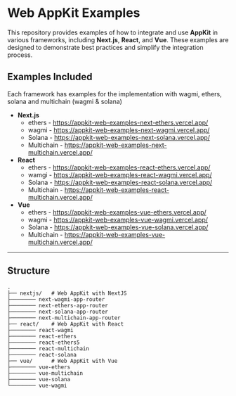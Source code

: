 # Web AppKit Examples

This repository provides examples of how to integrate and use **AppKit** in various frameworks, including **Next.js**, **React**, and **Vue**. These examples are designed to demonstrate best practices and simplify the integration process.

## Examples Included

Each framework has examples for the implementation with wagmi, ethers, solana and multichain (wagmi & solana)

- **Next.js**
  - ethers - https://appkit-web-examples-next-ethers.vercel.app/
  - wagmi - https://appkit-web-examples-next-wagmi.vercel.app/
  - Solana - https://appkit-web-examples-next-solana.vercel.app/
  - Multichain - https://appkit-web-examples-next-multichain.vercel.app/
- **React**
  - ethers - https://appkit-web-examples-react-ethers.vercel.app/
  - wamgi - https://appkit-web-examples-react-wagmi.vercel.app/
  - Solana - https://appkit-web-examples-react-solana.vercel.app/
  - Multichain - https://appkit-web-examples-react-multichain.vercel.app/
- **Vue**
  - ethers - https://appkit-web-examples-vue-ethers.vercel.app/
  - wagmi - https://appkit-web-examples-vue-wagmi.vercel.app/
  - Solana - https://appkit-web-examples-vue-solana.vercel.app/
  - Multichain - https://appkit-web-examples-vue-multichain.vercel.app/

---

## Structure

```plaintext
.
├── nextjs/   # Web AppKit with NextJS
├──────── next-wagmi-app-router
├──────── next-ethers-app-router
├──────── next-solana-app-router
├──────── next-multichain-app-router
├── react/    # Web AppKit with React
├──────── react-wagmi
├──────── react-ethers
├──────── react-ethers5
├──────── react-multichain
├──────── react-solana
├── vue/      # Web AppKit with Vue
├──────── vue-ethers
├──────── vue-multichain
├──────── vue-solana
└──────── vue-wagmi
